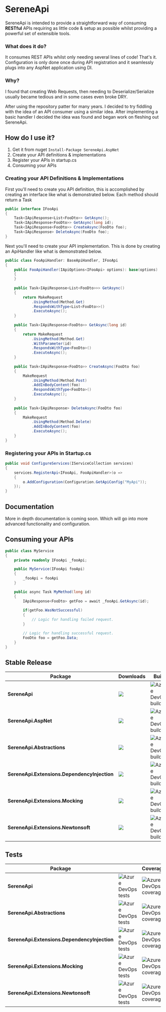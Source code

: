 # SereneApi
SereneApi is intended to provide a straightforward way of consuming **RESTful** APIs requiring as little code & setup as possible whilst providing a powerful set of extensible tools.

### What does it do?
It consumes REST APIs whilst only needing several lines of code! That's it. Configuration is only done once during API registration and it seamlessly plugs into any AspNet application using DI.
### Why?
I found that creating Web Requests, then needing to Deserialize/Serialize usually became tedious and in some cases even broke DRY.

After using the repository patter for many years. I decided to try fiddling with the idea of an API consumer using a similar idea. After implementing a basic handler I decided the idea was found and began work on fleshing out SereneApi.
## How do I use it?
1.	Get it from nuget `Install-Package SereneApi.AspNet`
2.	Create your API definitions & implementations
3.	Register your APIs in startup.cs
4.	Consuming your APIs

### Creating your API Definitions & Implementations
First you'll need to create you API definition, this is accomplished by creating an interface like what is demonstrated below. Each method should return a Task<IApiResponse>
``` csharp
public interface IFooApi
{
	Task<IApiResponse<List<FooDto>> GetAsync();
	Task<IApiResponse<FooDto>> GetAsync(long id);
	Task<IApiResponse<FooDto>> CreateAsync(FooDto foo);
	Task<IApiResponse> DeleteAsync(FooDto foo);
}
```
Next you'll need to create your API implementation. This is done by creating an ApiHandler like what is demonstrated below.
``` csharp
public class FooApiHandler: BaseApiHandler, IFooApi
{
	public FooApiHandler(IApiOptions<IFooApi> options): base(options)
	{
	}
	
	public Task<IApiResponse<List<FooDto>>> GetAsync()
	{
		return MakeRequest
			.UsingMethod(Method.Get)
			.RespondsWithType<List<FooDto>>()
			.ExecuteAsync();
	}
	
	public Task<IApiResponse<FooDto>> GetAsync(long id)
	{
		return MakeRequest
			.UsingMethod(Method.Get)
			.WithParameter(id)
			.RespondsWithType<FooDto>()
			.ExecuteAsync();
	}
	
	public Task<IApiResponse<FooDto>> CreateAsync(FooDto foo)
	{
		MakeRequest
			.UsingMethod(Method.Post)
			.AddInBodyContent(foo)
			.RespondsWithType<FooDto>()
			.ExecuteAsync();
	}
	
	public Task<IApiResponse> DeleteAsync(FooDto foo)
	{
		MakeRequest
			.UsingMethod(Method.Delete)
			.AddInBodyContent(foo)
			.ExecuteAsync();
	}
}
```

### Registering your APIs in Startup.cs
``` csharp
public void ConfigureServices(IServiceCollection services)
{
	services.RegisterApi<IFooApi, FooApiHandler>(o => 
	{
		o.AddConfiguration(Configuration.GetApiConfig("MyApi"));
	});
}
```
## Documentation
More in depth documentation is coming soon. Which will go into more advanced functionality and configuration.
## Consuming your APIs
``` csharp
public class MyService
{
	private readonly IFooApi _fooApi;

	public MyService(IFooApi fooApi)
	{
		_fooApi = fooApi
	}

	public async Task MyMethod(long id)
	{
		IApiResponse<FooDto> getFoo = await _fooApi.GetAsync(id);
		
		if(getFoo.WasNotSuccessful)
		{
			// Logic for handling failed request.
		}

		// Logic for handling successful request.
		FooDto foo = getFoo.Data;
	}
}
```
## Stable Release
|Package|Downloads|Build|NuGet|
|-|-|-|-|
|**SereneApi**|![](https://img.shields.io/nuget/dt/SereneApi?style=for-the-badge)|![Azure DevOps builds](https://img.shields.io/azure-devops/build/DeltaWareAU/e18b43d4-35b6-4aa6-b09d-a50814de3303/14?style=for-the-badge)|[![Nuget](https://img.shields.io/nuget/v/SereneApi.svg?style=for-the-badge)](https://www.nuget.org/packages/SereneApi/) |
|**SereneApi.AspNet**|![](https://img.shields.io/nuget/dt/SereneApi.AspNet?style=for-the-badge)|![Azure DevOps builds](https://img.shields.io/azure-devops/build/DeltaWareAU/e18b43d4-35b6-4aa6-b09d-a50814de3303/14?style=for-the-badge)|[![Nuget](https://img.shields.io/nuget/v/SereneApi.AspNet.svg?style=for-the-badge)](https://www.nuget.org/packages/SereneApi.AspNet/) |
|**SereneApi.Abstractions**|![](https://img.shields.io/nuget/dt/SereneApi.Abstractions?style=for-the-badge)|![Azure DevOps builds](https://img.shields.io/azure-devops/build/DeltaWareAU/e18b43d4-35b6-4aa6-b09d-a50814de3303/13?style=for-the-badge)| [![Nuget](https://img.shields.io/nuget/v/SereneApi.Abstractions.svg?style=for-the-badge)](https://www.nuget.org/packages/SereneApi.Abstractions/) |
|**SereneApi.Extensions.DependencyInjection**|![](https://img.shields.io/nuget/dt/SereneApi.Extensions.DependencyInjection?style=for-the-badge)|![Azure DevOps builds](https://img.shields.io/azure-devops/build/DeltaWareAU/e18b43d4-35b6-4aa6-b09d-a50814de3303/15?style=for-the-badge)|[![Nuget](https://img.shields.io/nuget/v/SereneApi.Extensions.DependencyInjection.svg?style=for-the-badge)](https://www.nuget.org/packages/SereneApi.Extensions.DependencyInjection/)|
|**SereneApi.Extensions.Mocking**|![](https://img.shields.io/nuget/dt/SereneApi.Extensions.Mocking?style=for-the-badge)|![Azure DevOps builds](https://img.shields.io/azure-devops/build/DeltaWareAU/e18b43d4-35b6-4aa6-b09d-a50814de3303/16?style=for-the-badge)|[![Nuget](https://img.shields.io/nuget/v/SereneApi.Extensions.Mocking.svg?style=for-the-badge)](https://www.nuget.org/packages/SereneApi.Extensions.Mocking/)|
|**SereneApi.Extensions.Newtonsoft**|![](https://img.shields.io/nuget/dt/SereneApi.Extensions.Newtonsoft?style=for-the-badge)|![Azure DevOps builds](https://img.shields.io/azure-devops/build/DeltaWareAU/e18b43d4-35b6-4aa6-b09d-a50814de3303/17?style=for-the-badge)|[![Nuget](https://img.shields.io/nuget/v/SereneApi.Extensions.Newtonsoft.svg?style=for-the-badge)](https://www.nuget.org/packages/SereneApi.Extensions.Newtonsoft/)|

## Tests
|Package||Coverage|
|-|-|-|
|**SereneApi**|![Azure DevOps tests](https://img.shields.io/azure-devops/tests/DeltaWareAU/e18b43d4-35b6-4aa6-b09d-a50814de3303/14?style=for-the-badge)|![Azure DevOps coverage](https://img.shields.io/azure-devops/coverage/DeltaWareAU/e18b43d4-35b6-4aa6-b09d-a50814de3303/14?style=for-the-badge)|
|**SereneApi.Abstractions**|![Azure DevOps tests](https://img.shields.io/azure-devops/tests/DeltaWareAU/e18b43d4-35b6-4aa6-b09d-a50814de3303/13?style=for-the-badge)|![Azure DevOps coverage](https://img.shields.io/azure-devops/coverage/DeltaWareAU/e18b43d4-35b6-4aa6-b09d-a50814de3303/13?style=for-the-badge)|
|**SereneApi.Extensions.DependencyInjection**|![Azure DevOps tests](https://img.shields.io/azure-devops/tests/DeltaWareAU/e18b43d4-35b6-4aa6-b09d-a50814de3303/15?style=for-the-badge)|![Azure DevOps coverage](https://img.shields.io/azure-devops/coverage/DeltaWareAU/e18b43d4-35b6-4aa6-b09d-a50814de3303/15?style=for-the-badge)|
|**SereneApi.Extensions.Mocking**|![Azure DevOps tests](https://img.shields.io/azure-devops/tests/DeltaWareAU/e18b43d4-35b6-4aa6-b09d-a50814de3303/16?style=for-the-badge)|![Azure DevOps coverage](https://img.shields.io/azure-devops/coverage/DeltaWareAU/e18b43d4-35b6-4aa6-b09d-a50814de3303/16?style=for-the-badge)|
|**SereneApi.Extensions.Newtonsoft**|![Azure DevOps tests](https://img.shields.io/azure-devops/tests/DeltaWareAU/e18b43d4-35b6-4aa6-b09d-a50814de3303/17?style=for-the-badge)|![Azure DevOps coverage](https://img.shields.io/azure-devops/coverage/DeltaWareAU/e18b43d4-35b6-4aa6-b09d-a50814de3303/17?style=for-the-badge)|







